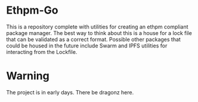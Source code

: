 # Ethpm-Go

This is a repository complete with utilities for creating an ethpm compliant package manager. The best way to think about this is a house for a lock file that can be validated as a correct format. Possible other packages that could be housed in the future include Swarm and IPFS utilities for interacting from the Lockfile.

# Warning

The project is in early days. There be dragonz here. 